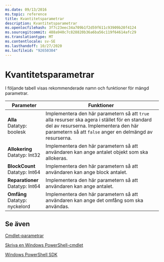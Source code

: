 ```yaml
---
ms.date: 09/13/2016
ms.topic: reference
title: Kvantitetsparametrar
description: Kvantitetsparametrar
ms.openlocfilehash: 3f7c23eec34a709b1f2d59f611c93909b20f4124
ms.sourcegitcommit: 488a940c7c828820b36a6ba56c119f64614afc29
ms.translationtype: MT
ms.contentlocale: sv-SE
ms.lasthandoff: 10/27/2020
ms.locfileid: "92650304"
---
```

# <a name="quantity-parameters"></a>Kvantitetsparametrar

I följande tabell visas rekommenderade namn och funktioner för mängd parametrar.

|Parameter|Funktioner|
|---|---|
|**Alla**<br>Datatyp: boolesk|Implementera den här parametern så att `true` alla resurser ska agera i stället för en standard del av resurserna. Implementera den här parametern så att `false` anger en delmängd av resurserna.|
|**Allokering**<br>Datatyp: Int32|Implementera den här parametern så att användaren kan ange antalet objekt som ska allokeras.|
|**BlockCount**<br>Datatyp: Int64|Implementera den här parametern så att användaren kan ange block antalet.|
|**Reparationer**<br>Datatyp: Int64|Implementera den här parametern så att användaren kan ange antalet.|
|**Omfång**<br>Datatyp: nyckelord|Implementera den här parametern så att användaren kan ange det omfång som ska användas.|

## <a name="see-also"></a>Se även

[Cmdlet-parametrar](./cmdlet-parameters.md)

[Skriva en Windows PowerShell-cmdlet](./writing-a-windows-powershell-cmdlet.md)

[Windows PowerShell SDK](../windows-powershell-reference.md)
